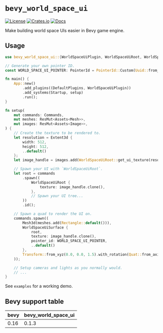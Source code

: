 # `bevy_world_space_ui`

[![License](https://img.shields.io/badge/license-MIT%2FApache-blue.svg)](https://github.com/Katsutoshii/bevy_world_space_ui#license)
[![Crates.io](https://img.shields.io/crates/v/bevy_world_space_ui.svg)](https://crates.io/crates/bevy_world_space_ui)
[![Docs](https://docs.rs/bevy_world_space_ui/badge.svg)](https://docs.rs/bevy_world_space_ui/latest/bevy_world_space_ui/)

Make building world space UIs easier in Bevy game engine.

## Usage

```rs
use bevy_world_space_ui::{WorldSpaceUiPlugin, WorldSpaceUiRoot, WorldSpaceUiSurface};

// Generate your own pointer ID.
const WORLD_SPACE_UI_POINTER: PointerId = PointerId::Custom(Uuid::from_u128(123));

fn main() {
    App::new()
        .add_plugins((DefaultPlugins, WorldSpaceUiPlugin))
        .add_systems(Startup, setup)
        .run();
}

fn setup(
    mut commands: Commands,
    mut meshes: ResMut<Assets<Mesh>>,
    mut images: ResMut<Assets<Image>>,
) {
    // Create the texture to be rendered to.
    let resolution = Extent3d {
        width: 512,
        height: 512,
        ..default()
    };
    let image_handle = images.add(WorldSpaceUiRoot::get_ui_texture(resolution));

    // Spawn your UI with `WorldSpaceUiRoot`.
    let root = commands
        .spawn((
            WorldSpaceUiRoot {
                texture: image_handle.clone(),
            },
            // Spawn your UI tree...
        ))
        .id();

    // Spawn a quad to render the UI on.
    commands.spawn((
        Mesh3d(meshes.add(Rectangle::default())),
        WorldSpaceUiSurface {
            root,
            texture: image_handle.clone(),
            pointer_id: WORLD_SPACE_UI_POINTER,
            ..default()
        },
        Transform::from_xyz(0.0, 0.0, 1.5).with_rotation(Quat::from_axis_angle(Vec3::X, PI / 8.)),
    ));

    // Setup cameras and lights as you normally would.
    // ...
}

```

See `examples` for a working demo.

## Bevy support table

| bevy | bevy_world_space_ui  |
| ---- | -------------------- |
| 0.16 | 0.1.3                |

